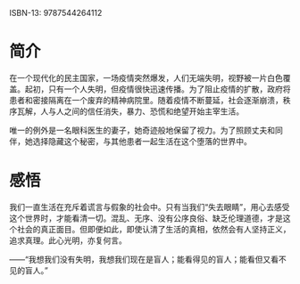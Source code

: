 
ISBN-13: 9787544264112

# 简介

在一个现代化的民主国家，一场疫情突然爆发，人们无端失明，视野被一片白色覆盖。起初，只有一个人失明，但疫情很快迅速传播。为了阻止疫情的扩散，政府将患者和密接隔离在一个废弃的精神病院里。随着疫情不断蔓延，社会逐渐崩溃，秩序瓦解，人与人之间的信任消失，暴力、恐慌和绝望开始主宰生活。

唯一的例外是一名眼科医生的妻子，她奇迹般地保留了视力。为了照顾丈夫和同伴，她选择隐藏这个秘密，与其他患者一起生活在这个堕落的世界中。

# 感悟

我们一直生活在充斥着谎言与假象的社会中。只有当我们“失去眼睛”，用心去感受这个世界时，才能看清一切。混乱、无序、没有公序良俗、缺乏伦理道德，才是这个社会的真正面目。但即便如此，即使认清了生活的真相，依然会有人坚持正义，追求真理。此心光明，亦复何言。

——“我想我们没有失明，我想我们现在是盲人；能看得见的盲人；能看但又看不见的盲人。”

